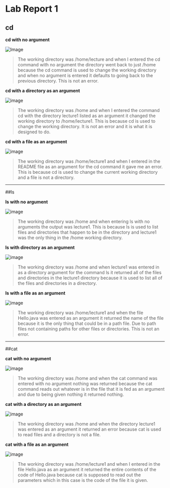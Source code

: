 # Lab Report 1

## cd 

**cd with no argument**

![Image](CDwithoutArgumentNew.png) 

> The working directory was /home/lecture and when I entered the cd command with no argument the directory went back to just /home because the cd command is used to change the working directory and when no argument is entered it defaults to going back to the previous directory. This is not an error.


**cd with a directory as an argument**

![image](cd_ArgumentDirectory.png)

> The working directory was /home and when I entered the command cd with the directory lecture1 listed as an argument it changed the working directory to /home/lecture1. This is because cd is used to change the working directory. It is not an error and it is what it is designed to do.

**cd with a file as an argument**

![image](cd_ArgumentFile.png)

> The working directory was /home/lecture1 and when I entered in the README file as an argument for the cd command it gave me an error. This is because cd is used to change the current working directory and a file is not a directory.

---

##ls

**ls with no argument**

![image](ls_NoArgument.png)

> The working directory was /home and when entering ls with no arguments the output was lecture1. This is because ls is used to list files and directories that happen to be in the directory and lecture1 was the only thing in the /home working directory.

 **ls with directory as an argument**

 ![image](ls_ArgumentDirectory.png)

 > The working directory was /home and when lecture1 was entered in as a directory argument for the command ls it returned all of the files and directories in the lecture1 directory because it is used to list all of the files and directories in a directory.

**ls with a file as an argument**

![image](ls_ArgumentFile.png)

> The working directory was /home/lecture1 and when the file Hello.java was entered as an argument it returned the name of the file because it is the only thing that could be in a path file. Due to path files not containing paths for other files or directories. This is not an error.

---

##cat

**cat with no argument**

![image](cat_NoArgument.png)

> The working directory was /home and when the cat command was entered with no argument nothing was returned because the cat command reads out whatever is in the file that it is fed as an argument and due to being given nothing it returned nothing.

**cat with a directory as an argument**

![image](cat_ArgumentDirectory.png)

> The working directory was /home and when the directory lecture1 was entered as an argument it returned an error because cat is used to read files and a directory is not a file.

**cat with a file as an argument**

![image](cat_ArgumentFile.png)

> The working directory was /home/lecture1 and when I entered in the file Hello.java as an argument it returned the entire contents of the code of Hello.java because cat is supposed to read out the parameters which in this case is the code of the file it is given.  





 
















